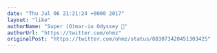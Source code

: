 ```yaml
---
date: "Thu Jul 06 21:21:24 +0000 2017"
layout: "like"
authorName: "Super (O)mar-io Odyssey 🍄"
authorUrl: "https://twitter.com/ohmz"
originalPost: "https://twitter.com/ohmz/status/883073420451303425"
---
```

